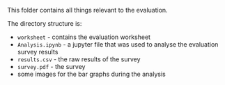This folder contains all things relevant to the evaluation.

The directory structure is:

* `worksheet` - contains the evaluation worksheet
* `Analysis.ipynb` - a jupyter file that was used to analyse the evaluation survey results
* `results.csv` - the raw results of the survey
* `survey.pdf` - the survey
* some images for the bar graphs during the analysis
